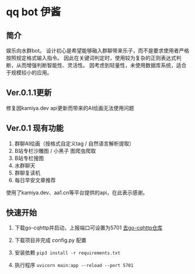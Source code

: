 # qq bot 伊酱
## 简介
娱乐向水群bot。
设计初心是希望能够融入群聊带来乐子，而不是要求使用者严格按照规定格式输入指令。
因此在关键词判定时，使用较为复杂的正则表达式判断，从而增强判断智能性、灵活性。
因考虑到轻量性，未使用数据库系统，适合于规模较小的应用。

## Ver.0.1.1更新
修复因kamiya.dev api更新而带来的AI绘画无法使用问题

## Ver.0.1 现有功能
1. 群聊AI绘画（按格式自定义tag / 自然语言解析提取）
2. B站专栏沙雕图 / 小黑子 图爬虫爬取
3. B站专栏搜图
4. 水群聊天
5. 群聊复读机
6. 每日早安文章推荐

使用了kamiya.dev、aa1.cn等平台提供的api，在此表示感谢。

## 快速开始
1. 下载go-cqhttp并启动，上报端口可设置为5701
<a href='https://github.com/Mrs4s/go-cqhttp'>去go-cqhttp仓库</a>

2. 下载项目并完成 config.py 配置
3. 安装依赖
``
pip3 install -r requirements.txt
``
4. 执行程序
``
uvicorn main:app --reload --port 5701
``
